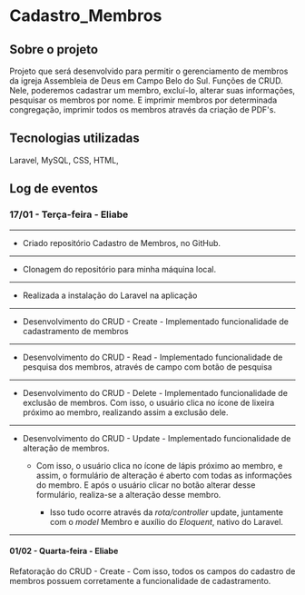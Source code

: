 # Cadastro_Membros

## Sobre o projeto

Projeto que será desenvolvido para permitir o gerenciamento de membros da igreja Assembleia de Deus em Campo Belo do Sul. Funções de CRUD. Nele, poderemos cadastrar um membro, excluí-lo, alterar suas informações, pesquisar os membros por nome. E imprimir membros por determinada congregação, imprimir todos os membros através da criação de PDF's.

## Tecnologias utilizadas

Laravel, MySQL, CSS, HTML,

## Log de eventos

### 17/01 - Terça-feira - Eliabe

----

- Criado repositório Cadastro de Membros, no GitHub.

----

- Clonagem do repositório para minha máquina local.

----

- Realizada a instalação do Laravel na aplicação

----

- Desenvolvimento do CRUD - Create - Implementado funcionalidade de cadastramento de membros

----

- Desenvolvimento do CRUD - Read - Implementado funcionalidade de pesquisa dos membros, através de campo com botão de pesquisa

----

- Desenvolvimento do CRUD - Delete - Implementado funcionalidade de exclusão de membros. Com isso, o usuário clica no ícone de lixeira próximo ao membro, realizando assim a exclusão dele.

----

- Desenvolvimento do CRUD - Update - Implementado funcionalidade de alteração de membros.

  - Com isso, o usuário clica no ícone de lápis próximo ao membro, e assim, o formulário de alteração é aberto com todas as informações do membro. E após o usuário clicar no botão alterar desse formulário, realiza-se a alteração desse membro.

    - Isso tudo ocorre através da _rota/controller_ update, juntamente com o _model_ Membro e auxílio do _Eloquent_, nativo do Laravel.

----

#### 01/02 - Quarta-feira - Eliabe

Refatoração do CRUD - Create - Com isso, todos os campos do cadastro de membros possuem corretamente a funcionalidade de cadastramento.
